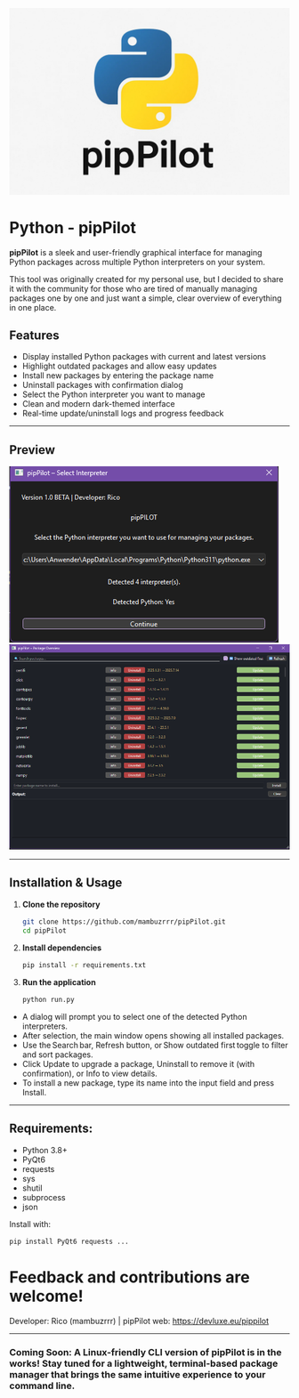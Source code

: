 ![pipPilot Preview](assets/pipPIlot1.png)

# Python - pipPilot

**pipPilot** is a sleek and user-friendly graphical interface for managing Python packages across multiple Python interpreters on your system.

This tool was originally created for my personal use, but I decided to share it with the community for those who are tired of manually managing packages one by one and just want a simple, clear overview of everything in one place.

## Features

- Display installed Python packages with current and latest versions  
- Highlight outdated packages and allow easy updates  
- Install new packages by entering the package name  
- Uninstall packages with confirmation dialog  
- Select the Python interpreter you want to manage  
- Clean and modern dark-themed interface  
- Real-time update/uninstall logs and progress feedback  

---

## Preview

![pipPilot Preview](assets/Screenshot%202025-07-26%20234947.png)  
![pipPilot Preview](assets/Screenshot%202025-07-26%20235042.png)

---

## Installation & Usage

1. **Clone the repository**  
   ```bash
   git clone https://github.com/mambuzrrr/pipPilot.git
   cd pipPilot
   ```

2. **Install dependencies**
   ```bash
   pip install -r requirements.txt
   ```

3. **Run the application**
   ```bash
   python run.py
   ```
- A dialog will prompt you to select one of the detected Python interpreters.
- After selection, the main window opens showing all installed packages.
- Use the Search bar, Refresh button, or Show outdated first toggle to filter and sort packages.
- Click Update to upgrade a package, Uninstall to remove it (with confirmation), or Info to view details.
- To install a new package, type its name into the input field and press Install.

---

## Requirements:
- Python 3.8+
- PyQt6
- requests
- sys
- shutil
- subprocess
- json

Install with:
```bash
pip install PyQt6 requests ...
```

# Feedback and contributions are welcome!

Developer: Rico (mambuzrrr) | pipPilot web: https://devluxe.eu/pippilot

--- 

### Coming Soon: A Linux-friendly CLI version of pipPilot is in the works! Stay tuned for a lightweight, terminal‑based package manager that brings the same intuitive experience to your command line.
